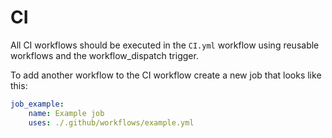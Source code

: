 # CI

All CI workflows should be executed in the `CI.yml` workflow using reusable workflows and the workflow_dispatch trigger.

To add another workflow to the CI workflow create a new job that looks like this:
```yml
job_example:
    name: Example job
    uses: ./.github/workflows/example.yml
```